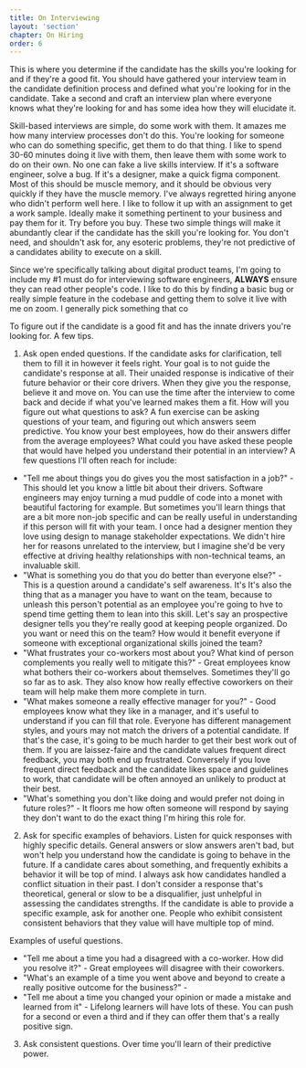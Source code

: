 ```yaml
---
title: On Interviewing
layout: 'section'
chapter: On Hiring
order: 6
---
```


This is where you determine if the candidate has the skills you're looking for and if they're a good fit. You should have gathered your interview team in the candidate definition process and defined what you're looking for in the candidate. Take a second and craft an interview plan where everyone knows what they're looking for and has some idea how they will elucidate it.

Skill-based interviews are simple, do some work with them. It amazes me how many interview processes don't do this. You're looking for someone who can do something specific, get them to do that thing. I like to spend 30-60 minutes doing it live with them, then leave them with some work to do on their own. No one can fake a live skills interview. If it's a software engineer, solve a bug. If it's a designer, make a quick figma component. Most of this should be muscle memory, and it should be obvious very quickly if they have the muscle memory. I've always regretted hiring anyone who didn't perform well here. I like to follow it up with an assignment to get a work sample. Ideally make it something pertinent to your business and pay them for it. Try before you buy. These two simple things will make it abundantly clear if the candidate has the skill you're looking for. You don't need, and shouldn't ask for, any esoteric problems, they're not predictive of a candidates ability to execute on a skill.

Since we're specifically talking about digital product teams, I'm going to include my #1 must do for interviewing software engineers, **ALWAYS** ensure they can read other people's code. I like to do this by finding a basic bug or really simple feature in the codebase and getting them to solve it live with me on zoom. I generally pick something that co

To figure out if the candidate is a good fit and has the innate drivers you're looking for. A few tips.

1. Ask open ended questions. If the candidate asks for clarification, tell them to fill it in however it feels right. Your goal is to not guide the candidate's response at all. Their unaided response is indicative of their future behavior or their core drivers. When they give you the response, believe it and move on. You can use the time after the interview to come back and decide if what you've learned makes them a fit. How will you figure out what questions to ask? A fun exercise can be asking questions of your team, and figuring out which answers seem predictive. You know your best employees, how do their answers differ from the average employees? What could you have asked these people that would have helped you understand their potential in an interview? A few questions I'll often reach for include:

- "Tell me about things you do gives you the most satisfaction in a job?" - This should let you know a little bit about their drivers. Software engineers may enjoy turning a mud puddle of code into a monet with beautiful factoring for example. But sometimes you'll learn things that are a bit more non-job specific and can be really useful in understanding if this person will fit with your team. I once had a designer mention they love using design to manage stakeholder expectations. We didn't hire her for reasons unrelated to the interview, but I imagine she'd be very effective at driving healthy relationships with non-technical teams, an invaluable skill.
- "What is something you do that you do better than everyone else?" - This is a question around a candidate's self awareness. It's It's also the thing that as a manager you have to want on the team, because to unleash this person't potential as an employee you're going to hve to spend time getting them to lean into this skill. Let's say an prospective designer tells you they're really good at keeping people organized. Do you want or need this on the team? How would it benefit everyone if someone with exceptional organizational skills joined the team?
- "What frustrates your co-workers most about you? What kind of person complements you really well to mitigate this?" - Great employees know what bothers their co-workers about themselves. Sometimes they'll go so far as to ask. They also know how really effective coworkers on their team will help make them more complete in turn.
- "What makes someone a really effective manager for you?" - Good employees know what they like in a manager, and it's useful to understand if you can fill that role. Everyone has different management styles, and yours may not match the drivers of a potential candidate. If that's the case, it's going to be much harder to get their best work out of them. If you are laissez-faire and the candidate values frequent direct feedback, you may both end up frustrated. Conversely if you love frequent direct feedback and the candidate likes space and guidelines to work, that candidate will be often annoyed an unlikely to product at their best.
- "What's something you don't like doing and would prefer not doing in future roles?" - It floors me how often someone will respond by saying they don't want to do the exact thing I'm hiring this role for.

2. Ask for specific examples of behaviors. Listen for quick responses with highly specific details. General answers or slow answers aren't bad, but won't help you understand how the candidate is going to behave in the future. If a candidate cares about something, and frequently exhibits a behavior it will be top of mind. I always ask how candidates handled a conflict situation in their past. I don't consider a response that's theoretical, general or slow to be a disqualifier, just unhelpful in assessing the candidates strengths. If the candidate is able to provide a specific example, ask for another one. People who exhibit consistent consistent behaviors that they value will have multiple top of mind.

Examples of useful questions.

- "Tell me about a time you had a disagreed with a co-worker. How did you resolve it?" - Great employees will disagree with their coworkers.
- "What's an example of a time you went above and beyond to create a really positive outcome for the business?" -
- "Tell me about a time you changed your opinion or made a mistake and learned from it" - Lifelong learners will have lots of these. You can push for a second or even a third and if they can offer them that's a really positive sign.

3. Ask consistent questions. Over time you'll learn of their predictive power.
